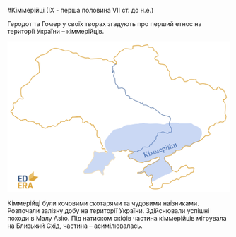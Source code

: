 #Кіммерійці (ІХ - перша половина VII ст. до н.е.)

Геродот та Гомер у своїх творах згадують про перший етнос на території
України – кіммерійців.


<img class="image" src="pic7.png" />


Кіммерійці були кочовими скотарями та чудовими наїзниками. Розпочали
залізну добу на території України. Здійснювали успішні походи в Малу
Азію. Під натиском скіфів частина кіммерійців мігрувала на Близький
Схід, частина – асимілювалась.
